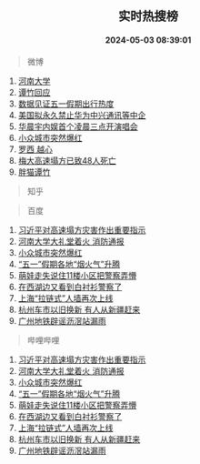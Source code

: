 <div align="center"><h2>实时热搜榜</h2><h4>2024-05-03 08:39:01</h4></div>

> 微博  

1. [河南大学](https://s.weibo.com/weibo?q=%E6%B2%B3%E5%8D%97%E5%A4%A7%E5%AD%A6&t=31&band_rank=1&Refer=top)<br />
2. [谭竹回应](https://s.weibo.com/weibo?q=%23%E8%B0%AD%E7%AB%B9%E5%9B%9E%E5%BA%94%23&t=31&band_rank=2&Refer=top)<br />
3. [数据见证五一假期出行热度](https://s.weibo.com/weibo?q=%23%E6%95%B0%E6%8D%AE%E8%A7%81%E8%AF%81%E4%BA%94%E4%B8%80%E5%81%87%E6%9C%9F%E5%87%BA%E8%A1%8C%E7%83%AD%E5%BA%A6%23&t=31&band_rank=3&Refer=top)<br />
4. [美国拟永久禁止华为中兴通讯等中企](https://s.weibo.com/weibo?q=%23%E7%BE%8E%E5%9B%BD%E6%8B%9F%E6%B0%B8%E4%B9%85%E7%A6%81%E6%AD%A2%E5%8D%8E%E4%B8%BA%E4%B8%AD%E5%85%B4%E9%80%9A%E8%AE%AF%E7%AD%89%E4%B8%AD%E4%BC%81%23&t=31&band_rank=4&Refer=top)<br />
5. [华晨宇内娱首个凌晨三点开演唱会](https://s.weibo.com/weibo?q=%23%E5%8D%8E%E6%99%A8%E5%AE%87%E5%86%85%E5%A8%B1%E9%A6%96%E4%B8%AA%E5%87%8C%E6%99%A8%E4%B8%89%E7%82%B9%E5%BC%80%E6%BC%94%E5%94%B1%E4%BC%9A%23&t=31&band_rank=5&Refer=top)<br />
6. [小众城市突然爆红](https://s.weibo.com/weibo?q=%23%E5%B0%8F%E4%BC%97%E5%9F%8E%E5%B8%82%E7%AA%81%E7%84%B6%E7%88%86%E7%BA%A2%23&t=31&band_rank=6&Refer=top)<br />
7. [罗西 越心](https://s.weibo.com/weibo?q=%E7%BD%97%E8%A5%BF%20%E8%B6%8A%E5%BF%83&t=31&band_rank=7&Refer=top)<br />
8. [梅大高速塌方已致48人死亡](https://s.weibo.com/weibo?q=%23%E6%A2%85%E5%A4%A7%E9%AB%98%E9%80%9F%E5%A1%8C%E6%96%B9%E5%B7%B2%E8%87%B448%E4%BA%BA%E6%AD%BB%E4%BA%A1%23&t=31&band_rank=8&Refer=top)<br />
9. [胖猫谭竹](https://s.weibo.com/weibo?q=%E8%83%96%E7%8C%AB%E8%B0%AD%E7%AB%B9&t=31&band_rank=9&Refer=top)<br />

> 知乎  


> 百度  

1. [习近平对高速塌方灾害作出重要指示](https://www.baidu.com/s?wd=%E4%B9%A0%E8%BF%91%E5%B9%B3%E5%AF%B9%E9%AB%98%E9%80%9F%E5%A1%8C%E6%96%B9%E7%81%BE%E5%AE%B3%E4%BD%9C%E5%87%BA%E9%87%8D%E8%A6%81%E6%8C%87%E7%A4%BA&sa=fyb_news&rsv_dl=fyb_news)<br />
2. [河南大学大礼堂着火 消防通报](https://www.baidu.com/s?wd=%E6%B2%B3%E5%8D%97%E5%A4%A7%E5%AD%A6%E5%A4%A7%E7%A4%BC%E5%A0%82%E7%9D%80%E7%81%AB+%E6%B6%88%E9%98%B2%E9%80%9A%E6%8A%A5&sa=fyb_news&rsv_dl=fyb_news)<br />
3. [小众城市突然爆红](https://www.baidu.com/s?wd=%E5%B0%8F%E4%BC%97%E5%9F%8E%E5%B8%82%E7%AA%81%E7%84%B6%E7%88%86%E7%BA%A2&sa=fyb_news&rsv_dl=fyb_news)<br />
4. [“五一”假期各地“烟火气”升腾](https://www.baidu.com/s?wd=%E2%80%9C%E4%BA%94%E4%B8%80%E2%80%9D%E5%81%87%E6%9C%9F%E5%90%84%E5%9C%B0%E2%80%9C%E7%83%9F%E7%81%AB%E6%B0%94%E2%80%9D%E5%8D%87%E8%85%BE&sa=fyb_news&rsv_dl=fyb_news)<br />
5. [萌娃走失说住11楼小区把警察弄懵](https://www.baidu.com/s?wd=%E8%90%8C%E5%A8%83%E8%B5%B0%E5%A4%B1%E8%AF%B4%E4%BD%8F11%E6%A5%BC%E5%B0%8F%E5%8C%BA%E6%8A%8A%E8%AD%A6%E5%AF%9F%E5%BC%84%E6%87%B5&sa=fyb_news&rsv_dl=fyb_news)<br />
6. [在西湖边又看到白衬衫警察了](https://www.baidu.com/s?wd=%E5%9C%A8%E8%A5%BF%E6%B9%96%E8%BE%B9%E5%8F%88%E7%9C%8B%E5%88%B0%E7%99%BD%E8%A1%AC%E8%A1%AB%E8%AD%A6%E5%AF%9F%E4%BA%86&sa=fyb_news&rsv_dl=fyb_news)<br />
7. [上海“拉链式”人墙再次上线](https://www.baidu.com/s?wd=%E4%B8%8A%E6%B5%B7%E2%80%9C%E6%8B%89%E9%93%BE%E5%BC%8F%E2%80%9D%E4%BA%BA%E5%A2%99%E5%86%8D%E6%AC%A1%E4%B8%8A%E7%BA%BF&sa=fyb_news&rsv_dl=fyb_news)<br />
8. [杭州车市以旧换新 有人从新疆赶来](https://www.baidu.com/s?wd=%E6%9D%AD%E5%B7%9E%E8%BD%A6%E5%B8%82%E4%BB%A5%E6%97%A7%E6%8D%A2%E6%96%B0+%E6%9C%89%E4%BA%BA%E4%BB%8E%E6%96%B0%E7%96%86%E8%B5%B6%E6%9D%A5&sa=fyb_news&rsv_dl=fyb_news)<br />
9. [广州地铁辟谣沥滘站漏雨](https://www.baidu.com/s?wd=%E5%B9%BF%E5%B7%9E%E5%9C%B0%E9%93%81%E8%BE%9F%E8%B0%A3%E6%B2%A5%E6%BB%98%E7%AB%99%E6%BC%8F%E9%9B%A8&sa=fyb_news&rsv_dl=fyb_news)<br />

> 哔哩哔哩  

1. [习近平对高速塌方灾害作出重要指示](https://www.baidu.com/s?wd=%E4%B9%A0%E8%BF%91%E5%B9%B3%E5%AF%B9%E9%AB%98%E9%80%9F%E5%A1%8C%E6%96%B9%E7%81%BE%E5%AE%B3%E4%BD%9C%E5%87%BA%E9%87%8D%E8%A6%81%E6%8C%87%E7%A4%BA&sa=fyb_news&rsv_dl=fyb_news)<br />
2. [河南大学大礼堂着火 消防通报](https://www.baidu.com/s?wd=%E6%B2%B3%E5%8D%97%E5%A4%A7%E5%AD%A6%E5%A4%A7%E7%A4%BC%E5%A0%82%E7%9D%80%E7%81%AB+%E6%B6%88%E9%98%B2%E9%80%9A%E6%8A%A5&sa=fyb_news&rsv_dl=fyb_news)<br />
3. [小众城市突然爆红](https://www.baidu.com/s?wd=%E5%B0%8F%E4%BC%97%E5%9F%8E%E5%B8%82%E7%AA%81%E7%84%B6%E7%88%86%E7%BA%A2&sa=fyb_news&rsv_dl=fyb_news)<br />
4. [“五一”假期各地“烟火气”升腾](https://www.baidu.com/s?wd=%E2%80%9C%E4%BA%94%E4%B8%80%E2%80%9D%E5%81%87%E6%9C%9F%E5%90%84%E5%9C%B0%E2%80%9C%E7%83%9F%E7%81%AB%E6%B0%94%E2%80%9D%E5%8D%87%E8%85%BE&sa=fyb_news&rsv_dl=fyb_news)<br />
5. [萌娃走失说住11楼小区把警察弄懵](https://www.baidu.com/s?wd=%E8%90%8C%E5%A8%83%E8%B5%B0%E5%A4%B1%E8%AF%B4%E4%BD%8F11%E6%A5%BC%E5%B0%8F%E5%8C%BA%E6%8A%8A%E8%AD%A6%E5%AF%9F%E5%BC%84%E6%87%B5&sa=fyb_news&rsv_dl=fyb_news)<br />
6. [在西湖边又看到白衬衫警察了](https://www.baidu.com/s?wd=%E5%9C%A8%E8%A5%BF%E6%B9%96%E8%BE%B9%E5%8F%88%E7%9C%8B%E5%88%B0%E7%99%BD%E8%A1%AC%E8%A1%AB%E8%AD%A6%E5%AF%9F%E4%BA%86&sa=fyb_news&rsv_dl=fyb_news)<br />
7. [上海“拉链式”人墙再次上线](https://www.baidu.com/s?wd=%E4%B8%8A%E6%B5%B7%E2%80%9C%E6%8B%89%E9%93%BE%E5%BC%8F%E2%80%9D%E4%BA%BA%E5%A2%99%E5%86%8D%E6%AC%A1%E4%B8%8A%E7%BA%BF&sa=fyb_news&rsv_dl=fyb_news)<br />
8. [杭州车市以旧换新 有人从新疆赶来](https://www.baidu.com/s?wd=%E6%9D%AD%E5%B7%9E%E8%BD%A6%E5%B8%82%E4%BB%A5%E6%97%A7%E6%8D%A2%E6%96%B0+%E6%9C%89%E4%BA%BA%E4%BB%8E%E6%96%B0%E7%96%86%E8%B5%B6%E6%9D%A5&sa=fyb_news&rsv_dl=fyb_news)<br />
9. [广州地铁辟谣沥滘站漏雨](https://www.baidu.com/s?wd=%E5%B9%BF%E5%B7%9E%E5%9C%B0%E9%93%81%E8%BE%9F%E8%B0%A3%E6%B2%A5%E6%BB%98%E7%AB%99%E6%BC%8F%E9%9B%A8&sa=fyb_news&rsv_dl=fyb_news)<br />
